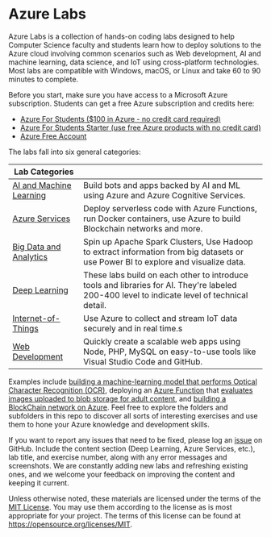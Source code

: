 # Azure Labs

Azure Labs is a collection of hands-on coding labs designed to help Computer Science faculty and students learn how to deploy solutions to the Azure cloud involving common scenarios such as Web development, AI and machine learning, data science, and IoT using cross-platform technologies. Most labs are compatible with Windows, macOS, or Linux and take 60 to 90 minutes to complete.

Before you start, make sure you have access to a Microsoft Azure subscription. Students can get a free Azure subscription and credits here:

* [Azure For Students ($100 in Azure - no credit card required)](https://azure.microsoft.com/en-us/free/students/)
* [Azure For Students Starter (use free Azure products with no credit card)](https://azure.microsoft.com/en-us/free/students-starter-faq/)
* [Azure Free Account](https://azure.microsoft.com/en-us/free/)

The labs fall into six general categories:

| Lab Categories | |
| - | - |
| [AI and Machine Learning](AI%20and%20Machine%20Learning) | Build bots and apps backed by AI and ML using Azure and Azure Cognitive Services. |
| [Azure Services](Azure%20Services) | Deploy serverless code with Azure Functions, run Docker containers, use Azure to build Blockchain networks and more. |
| [Big Data and Analytics](Big%20Data%20and%20Analytics) | Spin up Apache Spark Clusters, Use Hadoop to extract information from big datasets or use Power BI to explore and visualize data. |
| [Deep Learning](Deep%20Learning) | These labs build on each other to introduce tools and libraries for AI. They're labeled 200-400 level to indicate level of technical detail. |
| [Internet-of-Things](Internet-of-Things) | Use Azure to collect and stream IoT data securely and in real time.s |
| [Web Development](Web%20Development) | Quickly create a scalable web apps using Node, PHP, MySQL on easy-to-use tools like Visual Studio Code and GitHub. |

Examples include [building a machine-learning model that performs Optical Character Recognition (OCR)](AI%20and%20Machine%20Learning/Azure%20Machine%20Learning), deploying an [Azure Function](https://azure.microsoft.com/services/functions/) that [evaluates images uploaded to blob storage for adult content](Azure%20Services/Azure%20Functions), and [building a BlockChain network on Azure](Azure%20Services/Blockchain%20on%20Azure). Feel free to explore the folders and subfolders in this repo to discover all sorts of interesting exercises and use them to hone your Azure knowledge and development skills.

If you want to report any issues that need to be fixed, please log an [issue](https://github.com/MSFTImagine/computerscience/issues) on GitHub. Include the content section (Deep Learning, Azure Services, etc.), lab title, and exercise number, along with any error messages and screenshots. We are constantly adding new labs and refreshing existing ones, and we welcome your feedback on improving the content and keeping it current.

Unless otherwise noted, these materials are licensed under the terms of the [MIT License](https://opensource.org/licenses/MIT). You may use them according to the license as is most appropriate for your project. The terms of this license can be found at https://opensource.org/licenses/MIT.